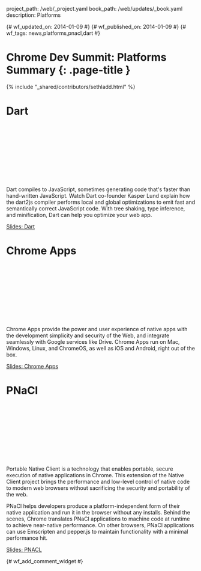 project_path: /web/_project.yaml
book_path: /web/updates/_book.yaml
description: Platforms

{# wf_updated_on: 2014-01-09 #}
{# wf_published_on: 2014-01-09 #}
{# wf_tags: news,platforms,pnacl,dart #}

# Chrome Dev Summit: Platforms Summary {: .page-title }

{% include "_shared/contributors/sethladd.html" %}


# Dart

<div class="video-wrapper">
  <iframe class="devsite-embedded-youtube-video" data-video-id="FqsU3TbUw_s"
          data-autohide="1" data-showinfo="0" frameborder="0" allowfullscreen>
  </iframe>
</div> 

Dart compiles to JavaScript, sometimes generating code that's faster than hand-written JavaScript. Watch Dart co-founder Kasper Lund explain how the dart2js compiler performs local and global optimizations to emit fast and semantically correct JavaScript code. With tree shaking, type inference, and minification, Dart can help you optimize your web app.

[Slides: Dart](https://docs.google.com/presentation/d/1JU1ToBg-K7_vLC5bt2gEcEy3p12mCQG8CGELOP3vWvI/edit?usp=sharing)

<div style="clear:both;"></div>

# Chrome Apps

<div class="video-wrapper">
  <iframe class="devsite-embedded-youtube-video" data-video-id="f3NctLbtsNE"
          data-autohide="1" data-showinfo="0" frameborder="0" allowfullscreen>
  </iframe>
</div> 

Chrome Apps provide the power and user experience of native apps with the development simplicity and security of the Web, and integrate seamlessly with Google services like Drive. Chrome Apps run on Mac, Windows, Linux, and ChromeOS, as well as iOS and Android, right out of the box.

[Slides: Chrome Apps](https://docs.google.com/presentation/d/1XdSq-xRxPHwbzYKSPZknZ4dYh_TW0h6MYr85Eyt-4NQ/edit?usp=sharing)

<div style="clear:both;"></div>

# PNaCl

<div class="video-wrapper">
  <iframe class="devsite-embedded-youtube-video" data-video-id="hfs5p1BKpxQ"
          data-autohide="1" data-showinfo="0" frameborder="0" allowfullscreen>
  </iframe>
</div>

Portable Native Client is a technology that enables portable, secure execution of native applications in Chrome. This extension of the Native Client project brings the performance and low-level control of native code to modern web browsers without sacrificing the security and portability of the web.

PNaCl helps developers produce a platform-independent form of their native application and run it in the browser without any installs. Behind the scenes, Chrome translates PNaCl applications to machine code at runtime to achieve near-native performance. On other browsers, PNaCl applications can use Emscripten and pepper.js to maintain functionality with a minimal performance hit.

[Slides: PNACL](https://docs.google.com/presentation/d/1VAwkh8HoinUHWx49eQLYdqimL4YsCyg-qw6BGe0cj8E/edit#slide=id.p18)
 
<div style="clear:both;"></div>

{# wf_add_comment_widget #}
